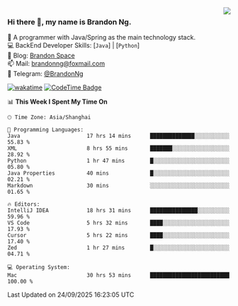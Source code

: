 <img  align="right" src="https://github-readme-stats-brandon0824.vercel.app/api/top-langs/?username=brandon0824&layout=compact">

### Hi there 👋, my name is Brandon Ng.

🌱 A programmer with Java/Spring as the main technology stack.  
💻 BackEnd Developer Skills: [`Java`] | [`Python`]  
📝 Blog: [Brandon Space](https://blog.brandonng.cc)  
📫 Mail: brandonng@foxmail.com  
📰 Telegram: [@BrandonNg](https://t.me/BrandonNg24)  

[![wakatime](https://wakatime.com/badge/user/940cafbf-f9d5-4b24-9a07-19bb072f52bb.svg)](https://wakatime.com/@940cafbf-f9d5-4b24-9a07-19bb072f52bb)
[![CodeTime Badge](https://shields.jannchie.com/endpoint?style=plastic&color=&url=https%3A%2F%2Fapi.codetime.dev%2Fv3%2Fusers%2Fshield%3Fuid%3D128%26minutes%3D10080)](https://codetime.dev)

<!--START_SECTION:waka-->
📊 **This Week I Spent My Time On** 

```text
🕑︎ Time Zone: Asia/Shanghai

💬 Programming Languages: 
Java                     17 hrs 14 mins      ██████████████░░░░░░░░░░░   55.83 % 
XML                      8 hrs 55 mins       ███████░░░░░░░░░░░░░░░░░░   28.92 % 
Python                   1 hr 47 mins        █░░░░░░░░░░░░░░░░░░░░░░░░   05.80 % 
Java Properties          40 mins             █░░░░░░░░░░░░░░░░░░░░░░░░   02.21 % 
Markdown                 30 mins             ░░░░░░░░░░░░░░░░░░░░░░░░░   01.65 % 

🔥 Editors: 
IntelliJ IDEA            18 hrs 31 mins      ███████████████░░░░░░░░░░   59.96 % 
VS Code                  5 hrs 32 mins       ████░░░░░░░░░░░░░░░░░░░░░   17.93 % 
Cursor                   5 hrs 22 mins       ████░░░░░░░░░░░░░░░░░░░░░   17.40 % 
Zed                      1 hr 27 mins        █░░░░░░░░░░░░░░░░░░░░░░░░   04.71 % 

💻 Operating System: 
Mac                      30 hrs 53 mins      █████████████████████████   100.00 % 
```


 Last Updated on 24/09/2025 16:23:05 UTC
<!--END_SECTION:waka-->
